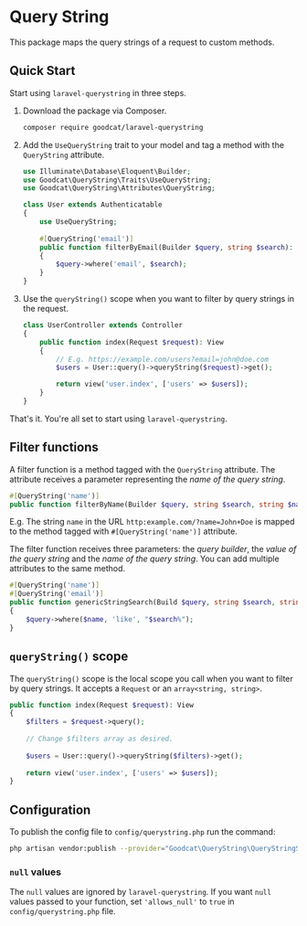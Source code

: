 # Query String

This package maps the query strings of a request to custom methods.

## Quick Start

Start using `laravel-querystring` in three steps.

1. Download the package via Composer.
   ```sh
   composer require goodcat/laravel-querystring
   ```
2. Add the `UseQueryString` trait to your model and tag a method with the `QueryString` attribute.
   ```php
   use Illuminate\Database\Eloquent\Builder;
   use Goodcat\QueryString\Traits\UseQueryString;
   use Goodcat\QueryString\Attributes\QueryString;
   
   class User extends Authenticatable
   {
       use UseQueryString;
       
       #[QueryString('email')]
       public function filterByEmail(Builder $query, string $search): void
       {
           $query->where('email', $search);
       }
   }
   ```
3. Use the `queryString()` scope when you want to filter by query strings in the request.
   ```php
   class UserController extends Controller
   {
       public function index(Request $request): View
       {
           // E.g. https://example.com/users?email=john@doe.com
           $users = User::query()->queryString($request)->get();
   
           return view('user.index', ['users' => $users]);
       }
   }
   ```

That's it. You're all set to start using `laravel-querystring`.

## Filter functions

A filter function is a method tagged with the `QueryString` attribute. The attribute receives a parameter representing the _name of the query string_.

```php
#[QueryString('name')]
public function filterByName(Builder $query, string $search, string $name): void 
```

E.g. The string `name` in the URL `http:example.com/?name=John+Doe` is mapped to the method tagged with `#[QueryString('name')]` attribute.

The filter function receives three parameters: the _query builder_, the _value of the query string_ and the _name of the query string_. You can add multiple attributes to the same method.

```php
#[QueryString('name')]
#[QueryString('email')]
public function genericStringSearch(Build $query, string $search, string $name): void
{
    $query->where($name, 'like', "$search%");
}
```

## `queryString()` scope

The `queryString()` scope is the local scope you call when you want to filter by query strings. It accepts a `Request` or an `array<string, string>`.

```php
public function index(Request $request): View
{
    $filters = $request->query();
    
    // Change $filters array as desired.
    
    $users = User::query()->queryString($filters)->get();
    
    return view('user.index', ['users' => $users]);
}
```

## Configuration

To publish the config file to `config/querystring.php` run the command:

```sh
php artisan vendor:publish --provider="Goodcat\QueryString\QueryStringServiceProvider"
```

### `null` values

The `null` values are ignored by `laravel-querystring`. If you want `null` values passed to your function, set `'allows_null'` to `true` in `config/querystring.php` file. 
